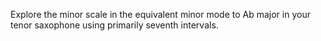 Explore the minor scale in the equivalent minor mode to Ab major in your tenor saxophone using primarily seventh intervals.